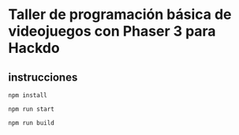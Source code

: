 # Taller de programación básica de videojuegos con Phaser 3 para Hackdo



## instrucciones

`npm install`

`npm run start`

`npm run build`

